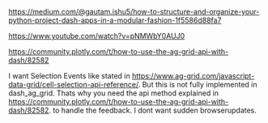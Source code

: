 https://medium.com/@gautam.ishu5/how-to-structure-and-organize-your-python-project-dash-apps-in-a-modular-fashion-1f5586d88fa7

https://www.youtube.com/watch?v=pNMWbY0AUJ0


https://community.plotly.com/t/how-to-use-the-ag-grid-api-with-dash/82582




I want Selection Events like stated in https://www.ag-grid.com/javascript-data-grid/cell-selection-api-reference/. But this is not fully implemented in dash_ag_grid. Thats why you need the api method explained in https://community.plotly.com/t/how-to-use-the-ag-grid-api-with-dash/82582. to handle the feedback.
I dont want sudden browserupdates.


